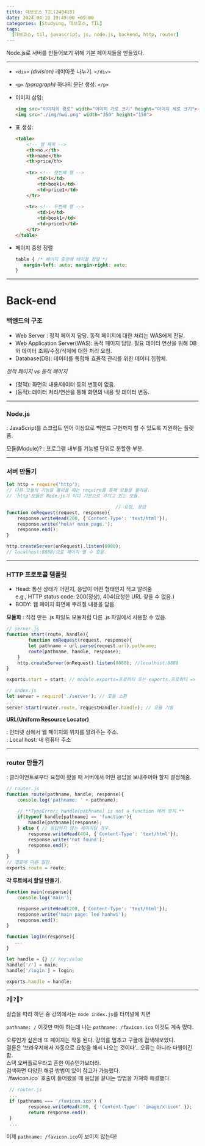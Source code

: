 ```yaml
---
title: 데브코스 TIL(240418)
date: 2024-04-18 19:49:00 +09:00
categories: [Studying, 데브코스, TIL]
tags: 
  [데브코스, til, javascript, js, node.js, backend, http, router]
---
```


Node.js로 서버를 만들어보기 위해 기본 페이지들을 만들었다.

---
- `<div>` *(division)* 레이아웃 나누기. `</div>`
- `<p>`  *(paragraph)* 하나의 문단 생성. `</p>`
- 이미지 삽입:
    ```html
    <img src="이미지의 경로" width="이미지 가로 크기" height="이미지 세로 크기">
    <img src="./img/hwi.png" width="350" height="150">
    ```
    
- 표 생성:
    ```html
    <table> 
    	<!-- 열 제목 -->
    	<th>no.</th>
    	<th>name</th>
    	<th>price/th>
    	
    	<tr> <!-- 첫번째 행 -->
    		<td>1</td>
    		<td>book1</td>
    		<td>price1</td>
    	</tr>
    	
    	<tr> <!-- 두번째 행 -->
    		<td>1</td>
    		<td>book1</td>
    		<td>price1</td>
    	</tr>
    </table>
    ```
    
- 페이지 중앙 정렬
    
    ```css
    table { /* 페이지 중앙에 테이블 정렬 */
       margin-left: auto; margin-right: auto;
    }
    ```
    

---

<div>

<div>

Back-end
===

### 백엔드의 구조
- Web Server : 정적 페이지 담당. 동적 페이지에 대한 처리는 WAS에게 전달.
- Web Application Server(WAS): 동적 페이지 담당. 필요 데이터 연산을 위해 DB와 데이터 조회/수정/삭제에 대한 처리 요청.
- Database(DB): 데이터를 통합해 효율적 관리를 위한 데이터 집합체.

*정적 페이지 vs 동적 페이지*

- (정적): 화면의 내용/데이터 등의 변동이 없음.
- (동적): 데이터 처리/연산을 통해 화면의 내용 및 데이터 변동.

---

### Node.js
: JavaScript를 스크립트 언어 이상으로 백엔드 구현까지 할 수 있도록 지원하는 플랫폼. 

모듈(Module)? : 프로그램 내부를 기능별 단위로 분할한 부분.

---

### **서버 만들기**

```jsx
let http = require('http');
// 다른 모듈의 기능을 불러올 때는 require를 통해 모듈을 불러옴.
// 'http'모듈은 Node.js가 이미 기본으로 가지고 있는 모듈.

										// 요청, 응답
function onRequest(request, response){
    response.writeHead(200, {'Content-Type': 'text/html'});
    response.write('hola! main page.');
    response.end();
}

http.createServer(onRequest).listen(8888);
// localhost:8888/으로 페이지 열 수 있음.
```
---

### **HTTP 프로토콜 템플릿**
- Head: 통신 상태가 어떤지, 응답이 어떤 형태인지 적고 알려줌<div>
	   e.g., HTTP status code: 200(정상), 404(요청한 URL 찾을 수 없음.)
- BODY: 웹 페이지 화면에 뿌려질 내용을 담음.

<div>

**모듈화**
: 직접 만든 .js 파일도 모듈처럼 다른 .js 파일에서 사용할 수 있음.

```jsx
// server.js
function start(route, handle){ 
		function onRequest(request, response){
        let pathname = url.parse(request.url).pathname;
        route(pathname, handle, response);
    }
	http.createServer(onRequest).listen(8888); //localhost:8888
}

exports.start = start; // module.exports=프로퍼티 또는 exports.프로퍼티 => 모듈 내보내기.
```

```jsx
// index.js
let server = require('./server'); // 모듈 소환
...
server.start(router.route, requestHandler.handle); // 모듈 기동
```

**URL(Uniform Resource Locator)** <div>
: 인터넷 상에서 웹 페이지의 위치를 알려주는 주소.<div>
: Local host: 내 컴퓨터 주소

---

### router 만들기
: 클라이언트로부터 요청이 왔을 때 서버에서 어떤 응답을 보내주어야 할지 결정해줌.

```jsx
// router.js
function route(pathname, handle, response){
    console.log('pathname: ' + pathname);
    
    // **TypeError: handle[pathname] is not a function 에러 방지.**
    if(typeof handle[pathname] == 'function'){
        handle[pathname](response);
    } else { // 응답하지 않는 페이지일 경우.
        response.writeHead(404, {'Content-Type': 'text/html'});
        response.write('not found');
        response.end();
    }
}
// 경로에 따른 일만.
exports.route = route;
```

**각 루트에서 할일 만들기.**

```jsx
function main(response){
    console.log('main');

    response.writeHead(200, {'Content-Type': 'text/html'});
    response.write('main page: lee hanhwi');
    response.end();
}

function login(response){
   ...
}

let handle = {} // key:value
handle['/'] = main;
handle['/login'] = login;

exports.handle = handle;
```
---

❓🤔❓🤔❓

실습을 따라 하던 중 강의에서는 `node index.js`를 터미널에 치면 <div>
`pathname: /` 이것만 떠야 하는데 나는 `pathname: /favicon.ico` 이것도 계속 떴다.
<div>
오류인가 싶은데 또 페이지는 작동 된다. 강의를 멈추고 구글에 검색해보았다.<div>
결론은 ‘브라우저에서 자동으로 요청을 해서 나오는 것이다’.. 오류는 아니라 다행이긴 함.
<div>
스택 오버플로우라고 흔한 이슈인가보더라.<div>
검색하면 다양한 해결 방법이 있어 참고가 가능했다.
<div>
`/favicon.ico` 호출이 들어왔을 때 응답을 끝내는 방법을 가져와 해결했다.

```jsx
 // router.js
 ...
 if (pathname === '/favicon.ico') {
        response.writeHead(200, { 'Content-Type': 'image/x-icon' });
        return response.end();
 }
 ...
```
이제 `pathname: /favicon.ico`이 보이지 않는다!
